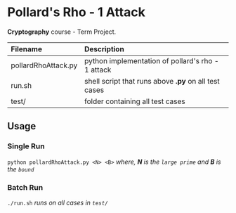# Pollard's Rho - 1 Attack

__Cryptography__ course - Term Project.

| Filename            | Description                                            |
|:------------------- |:------------------------------------------------------ |
| pollardRhoAttack.py | python implementation of pollard's rho - 1 attack      |
| run.sh              | shell script that runs above __.py__ on all test cases |
| test/               | folder containing all test cases                       |

## Usage
### Single Run
`python pollardRhoAttack.py <N> <B>`  _where, **N** is the `large prime` and **B** is the `bound`_
### Batch Run
`./run.sh`  _runs on all cases in `test/`_
